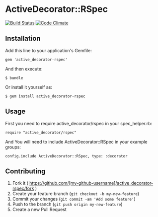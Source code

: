 # ActiveDecorator::RSpec

[![Build Status](https://img.shields.io/travis/mizoR/active_decorator-rspec/master.svg?style=flat)](https://travis-ci.org/mizoR/active_decorator-rspec)
[![Code Climate](https://img.shields.io/codeclimate/github/mizoR/active_decorator-rspec/badges/gpa.svg?style=flat)](https://codeclimate.com/github/mizoR/active_decorator-rspec)

## Installation

Add this line to your application's Gemfile:

    gem 'active_decorator-rspec'

And then execute:

    $ bundle

Or install it yourself as:

    $ gem install active_decorator-rspec

## Usage

First you need to require active_decorator/rspec in your spec_helper.rb:

```
require "active_decorator/rspec"
```

And You will need to include ActiveDecorator::RSpec in your example groups:

```
config.include ActiveDecorator::RSpec, type: :decorator
```

## Contributing

1. Fork it ( https://github.com/[my-github-username]/active_decorator-rspec/fork )
2. Create your feature branch (`git checkout -b my-new-feature`)
3. Commit your changes (`git commit -am 'Add some feature'`)
4. Push to the branch (`git push origin my-new-feature`)
5. Create a new Pull Request
